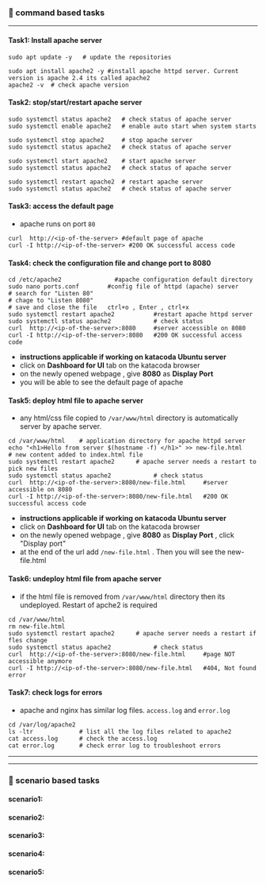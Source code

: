 ### :camel: command based tasks
---
#### Task1: Install apache server
```
sudo apt update -y   # update the repositories

sudo apt install apache2 -y #install apache httpd server. Current version is apache 2.4 its called apache2 
apache2 -v  # check apache version

```
#### Task2: stop/start/restart apache server
```
sudo systemctl status apache2   # check status of apache server
sudo systemctl enable apache2   # enable auto start when system starts

sudo systemctl stop apache2     # stop apache server
sudo systemctl status apache2   # check status of apache server

sudo systemctl start apache2    # start apache server
sudo systemctl status apache2   # check status of apache server

sudo systemctl restart apache2  # restart apache server
sudo systemctl status apache2   # check status of apache server
```

#### Task3: access the default page
* apache runs on port `80`
```
curl  http://<ip-of-the-server> #default page of apache 
curl -I http://<ip-of-the-server> #200 OK successful access code
```

#### Task4: check the configuration file and change port to 8080
```
cd /etc/apache2               #apache configuration default directory
sudo nano ports.conf        #config file of httpd (apache) server
# search for "Listen 80"
# chage to "Listen 8080"    
# save and close the file   ctrl+o , Enter , ctrl+x
sudo systemctl restart apache2           #restart apache httpd server
sudo systemctl status apache2            # check status
curl  http://<ip-of-the-server>:8080     #server accessible on 8080
curl -I http://<ip-of-the-server>:8080   #200 OK successful access code
```
* __instructions applicable if working on katacoda Ubuntu server__
* click on __Dashboard for UI__ tab on the katacoda browser
* on the newly opened webpage , give __8080__ as __Display Port__
* you will be able to see the default page of apache
#### Task5: deploy html file to apache server
* any html/css file copied to `/var/www/html` directory is automatically server by apache server.
```
cd /var/www/html    # application directory for apache httpd server
echo "<h1>Hello from server $(hostname -f) </h1>" >> new-file.html     # new content added to index.html file 
sudo systemctl restart apache2      # apache server needs a restart to pick new files
sudo systemctl status apache2            # check status
curl  http://<ip-of-the-server>:8080/new-file.html     #server accessible on 8080
curl -I http://<ip-of-the-server>:8080/new-file.html   #200 OK successful access code
```
* __instructions applicable if working on katacoda Ubuntu server__
* click on __Dashboard for UI__ tab on the katacoda browser
* on the newly opened webpage , give __8080__ as __Display Port__ , click "Display port"
* at the end of the url add `/new-file.html` . Then you will see the new-file.html
#### Task6: undeploy html file from apache server
* if the html file is removed from `/var/www/html` directory then its undeployed. Restart of apche2 is required
```
cd /var/www/html
rm new-file.html
sudo systemctl restart apache2      # apache server needs a restart if fles change
sudo systemctl status apache2            # check status
curl  http://<ip-of-the-server>:8080/new-file.html     #page NOT accessible anymore
curl -I http://<ip-of-the-server>:8080/new-file.html   #404, Not found error
```
#### Task7: check logs for errors
* apache and nginx has similar log files. `access.log` and `error.log`
```
cd /var/log/apache2
ls -ltr             # list all the log files related to apache2
cat access.log      # check the access.log
cat error.log       # check error log to troubleshoot errors
```
---
---
### :rocket: scenario based tasks 
#### scenario1: 
#### scenario2: 
#### scenario3: 
#### scenario4: 
#### scenario5: 